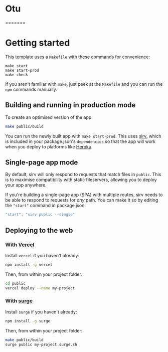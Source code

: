 # Otu

=======
# Getting started

This template uses a `Makefile` with these commands for convenience:

    make start
    make start-prod
    make check

If you aren't familiar with `make`, just peek at the `Makefile` and you can run the `npm` commands manually.

## Building and running in production mode

To create an optimised version of the app:

```bash
make public/build
```

You can run the newly built app with `make start-prod`. This uses [sirv](https://github.com/lukeed/sirv), which is included in your package.json's `dependencies` so that the app will work when you deploy to platforms like [Heroku](https://heroku.com).

## Single-page app mode

By default, sirv will only respond to requests that match files in `public`. This is to maximise compatibility with static fileservers, allowing you to deploy your app anywhere.

If you're building a single-page app (SPA) with multiple routes, sirv needs to be able to respond to requests for _any_ path. You can make it so by editing the `"start"` command in package.json:

```js
"start": "sirv public --single"
```

## Deploying to the web

### With [Vercel](https://vercel.com)

Install `vercel` if you haven't already:

```bash
npm install -g vercel
```

Then, from within your project folder:

```bash
cd public
vercel deploy --name my-project
```

### With [surge](https://surge.sh/)

Install `surge` if you haven't already:

```bash
npm install -g surge
```

Then, from within your project folder:

```bash
make public/build
surge public my-project.surge.sh
```
